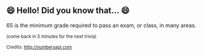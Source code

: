 ## 😄 Hello! Did you know that... 😄
65 is the minimum grade required to pass an exam, or class, in many areas.

<sup>(come back in 5 minutes for the next trivia)</sup>


<sup>Credits: http://numbersapi.com</sup>
